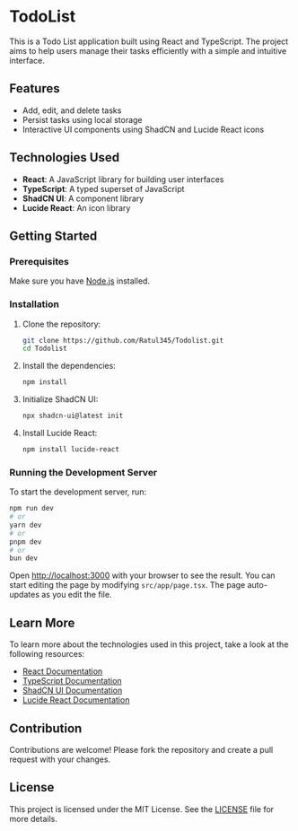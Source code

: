 # TodoList

This is a Todo List application built using React and TypeScript. The project aims to help users manage their tasks efficiently with a simple and intuitive interface.

## Features

- Add, edit, and delete tasks
- Persist tasks using local storage
- Interactive UI components using ShadCN and Lucide React icons

## Technologies Used

- **React**: A JavaScript library for building user interfaces
- **TypeScript**: A typed superset of JavaScript
- **ShadCN UI**: A component library
- **Lucide React**: An icon library

## Getting Started

### Prerequisites

Make sure you have [Node.js](https://nodejs.org/en/) installed.

### Installation

1. Clone the repository:

    ```bash
    git clone https://github.com/Ratul345/Todolist.git
    cd Todolist
    ```

2. Install the dependencies:

    ```bash
    npm install
    ```

3. Initialize ShadCN UI:

    ```bash
    npx shadcn-ui@latest init
    ```

4. Install Lucide React:

    ```bash
    npm install lucide-react
    ```

### Running the Development Server

To start the development server, run:

```bash
npm run dev
# or
yarn dev
# or
pnpm dev
# or
bun dev
```



Open [http://localhost:3000](http://localhost:3000) with your browser to see the result. You can start editing the page by modifying `src/app/page.tsx`. The page auto-updates as you edit the file.

## Learn More

To learn more about the technologies used in this project, take a look at the following resources:

- [React Documentation](https://reactjs.org/docs/getting-started.html)
- [TypeScript Documentation](https://www.typescriptlang.org/docs/)
- [ShadCN UI Documentation](https://shadcn.dev/)
- [Lucide React Documentation](https://lucide.dev/docs/lucide-react)

## Contribution

Contributions are welcome! Please fork the repository and create a pull request with your changes.

## License

This project is licensed under the MIT License. See the [LICENSE](LICENSE) file for more details.
